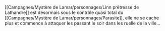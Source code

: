 [[Campagnes/Mystère de Lamar/personnages/Linn prêtresse de Lathandre]] est désormais sous le contrôle quasi total du [[Campagnes/Mystère de Lamar/personnages/Parasite]], elle ne se cache plus et commence à attaquer les passant le soir dans les ruelle de la ville...